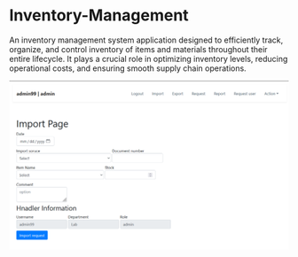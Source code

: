 # Inventory-Management
An inventory management system application designed to efficiently track, organize, and control inventory of items and materials throughout their entire lifecycle. It plays a crucial role in optimizing inventory levels, reducing operational costs, and ensuring smooth supply chain operations.



![Screenshot](import.png)
